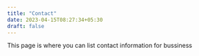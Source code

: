 ```yaml
---
title: "Contact"
date: 2023-04-15T08:27:34+05:30
draft: false
---
```


This page is where you can list contact information for bussiness